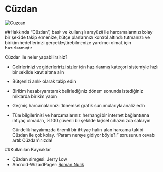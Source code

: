 Cüzdan
======

![Cuzdan](https://github.com/umutseven92/Cuzdan/blob/master/res/drawable-xxhdpi/ic_launcher.png)

##Hakkında
  “Cüzdan”, basit ve kullanışlı arayüzü ile harcamalarınızı kolay bir şekilde takip etmenize, bütçe planlarınızı kontrol altında tutmanıza ve birikim hedeflerinizi gerçekleştirebilmenize yardımcı olmak için hazırlanmıştır.  
  
  Cüzdan ile neler yapabilirsiniz?

* Gelirlerinizi ve giderlerinizi sizler için hazırlanmış kategori sistemiyle hızlı bir şekilde kayıt altına alın
* Bütçenizi anlık olarak takip edin
* Birikim hesabı yaratarak belirlediğiniz dönem sonunda istediğiniz miktarda birikim yapın
* Geçmiş harcamalarınızı dönemsel grafik sunumularıyla analiz edin 
* Tüm bilgilerinizi ve harcamalarınızi herhangi bir internet bağlantısına ihtiyaç olmadan, %100 güvenli bir şekilde kişisel cihazınızda saklayın

  Gündelik hayatımızda önemli bir ihtiyaç halini alan harcama takibi Cüzdan ile  çok kolay. “Param nereye gidiyor böyle?!” sorusunun cevabı artık Cüzdan'ınızda!

##Kullanılan Kaynaklar
* Çüzdan simgesi: Jerry Low
* Android-WizardPager: [Roman Nurik](http://roman.nurik.net/)
